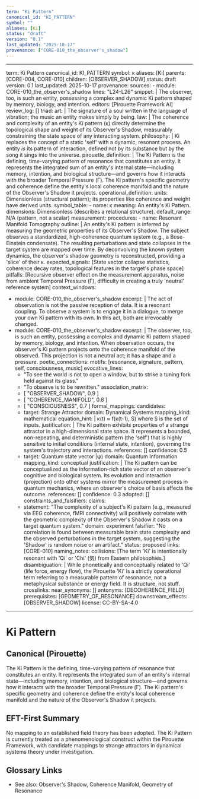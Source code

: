 ```yaml
---
term: "Ki Pattern"
canonical_id: "KI_PATTERN"
symbol: ""
aliases: [Ki]
status: "draft"
version: "0.1"
last_updated: "2025-10-17"
provenance: ["CORE-010_the_observer's_shadow"]
---
```


---
term: Ki Pattern
canonical_id: KI_PATTERN
symbol: κ
aliases: [Ki]
parents: [CORE-004, CORE-010]
children: [OBSERVER_SHADOW]
status: draft
version: 0.1
last_updated: 2025-10-17
provenance:
  sources:
    - module: CORE-010_the_observer's_shadow
      lines: "L24-L26"
      snippet: |
        The observer, too, is such an entity, possessing a complex and dynamic Ki pattern shaped by memory, biology, and intention.
  editors: [Pirouette Framework AI]
  review_log: []
triad:
  art: |
    The signature of a soul written in the language of vibration; the music an entity makes simply by being.
  law: |
    The coherence and complexity of an entity's Ki pattern (κ) directly determine the topological shape and weight of its Observer's Shadow, measurably constraining the state space of any interacting system.
  philosophy: |
    Ki replaces the concept of a static 'self' with a dynamic, resonant process. An entity *is* its pattern of interaction, defined not by its substance but by the song it sings into the universe.
pirouette_definition: |
  The Ki Pattern is the defining, time-varying pattern of resonance that constitutes an entity. It represents the integrated sum of an entity's internal state—including memory, intention, and biological structure—and governs how it interacts with the broader Temporal Pressure (Γ). The Ki pattern's specific geometry and coherence define the entity's local coherence manifold and the nature of the Observer's Shadow it projects.
operational_definition:
  units: Dimensionless (structural pattern); its properties like coherence and weight have derived units.
  symbol_table:
    - name: κ
      meaning: An entity's Ki Pattern.
      dimensions: Dimensionless (describes a relational structure).
      default_range: N/A (pattern, not a scalar)
  measurement:
    procedures:
      - name: Resonant Manifold Tomography
        outline: |
          An entity's Ki pattern is inferred by measuring the geometric properties of its Observer's Shadow. The subject observes a standardized, high-coherence quantum system (e.g., a Bose-Einstein condensate). The resulting perturbations and state collapses in the target system are mapped over time. By deconvolving the known system dynamics, the observer's shadow geometry is reconstructed, providing a 'slice' of their κ.
        expected_signals: [State vector collapse statistics, coherence decay rates, topological features in the target's phase space]
        pitfalls: [Recursive observer effect on the measurement apparatus, noise from ambient Temporal Pressure (Γ), difficulty in creating a truly 'neutral' reference system]
context_windows:
  - module: CORE-010_the_observer's_shadow
    excerpt: |
      The act of observation is not the passive reception of data. It is a resonant coupling. To observe a system is to engage it in a dialogue, to merge your own Ki pattern with its own. In this act, both are irrevocably changed.
  - module: CORE-010_the_observer's_shadow
    excerpt: |
      The observer, too, is such an entity, possessing a complex and dynamic Ki pattern shaped by memory, biology, and intention. When observation occurs, the observer's Ki pattern projects onto the coherence manifold of the observed. This projection is not a neutral act; it has a shape and a pressure.
poetic_connections:
  motifs: [resonance, signature, pattern, self, consciousness, music]
  evocative_lines:
    - "To see the world is not to open a window, but to strike a tuning fork held against its glass."
    - "To observe is to be rewritten."
  association_matrix:
    - [ "OBSERVER_SHADOW", 0.9 ]
    - [ "COHERENCE_MANIFOLD", 0.8 ]
    - [ "CONSCIOUSNESS", 0.7 ]
formal_mappings:
  candidates:
    - target: Strange Attractor
      domain: Dynamical Systems
      mapping_kind: mathematical
      equation_hint: |
        κ(t) ≈ f(κ(t-1), S) where S is the set of inputs.
      justification: |
        The Ki pattern exhibits properties of a strange attractor in a high-dimensional state space. It represents a bounded, non-repeating, and deterministic pattern (the 'self') that is highly sensitive to initial conditions (internal state, intention), governing the system's trajectory and interactions.
      references: []
      confidence: 0.5
    - target: Quantum state vector |ψ⟩
      domain: Quantum Information
      mapping_kind: conceptual
      justification: |
        The Ki pattern can be conceptualized as the information-rich state vector of an observer's cognitive and biological system. Its evolution and interaction (projection) onto other systems mirror the measurement process in quantum mechanics, where an observer's choice of basis affects the outcome.
      references: []
      confidence: 0.3
  adopted: []
constraints_and_falsifiers:
  claims:
    - statement: "The complexity of a subject's Ki pattern (e.g., measured via EEG coherence, fMRI connectivity) will positively correlate with the geometric complexity of the Observer's Shadow it casts on a target quantum system."
      domain: experiment
      falsifier: "No correlation is found between measurable brain state complexity and the observed perturbations in the target system, suggesting the 'Shadow' is random noise or an artifact."
      status: proposed
      links: [CORE-010]
naming_notes:
  collisions: [The term 'Ki' is intentionally resonant with 'Qi' or 'Chi' (気) from Eastern philosophies.]
  disambiguation: |
    While phonetically and conceptually related to 'Qi' (life force, energy flow), the Pirouette 'Ki' is a strictly operational term referring to a measurable pattern of resonance, not a metaphysical substance or energy field. It is structure, not stuff.
crosslinks:
  near_synonyms: []
  antonyms: [DECOHERENCE_FIELD]
  prerequisites: [GEOMETRY_OF_RESONANCE]
  downstream_effects: [OBSERVER_SHADOW]
license: CC-BY-SA-4.0
---

# Ki Pattern

## Canonical (Pirouette)
The Ki Pattern is the defining, time-varying pattern of resonance that constitutes an entity. It represents the integrated sum of an entity's internal state—including memory, intention, and biological structure—and governs how it interacts with the broader Temporal Pressure (Γ). The Ki pattern's specific geometry and coherence define the entity's local coherence manifold and the nature of the Observer's Shadow it projects.

## EFT-First Summary
No mapping to an established field theory has been adopted. The Ki Pattern is currently treated as a phenomenological construct within the Pirouette Framework, with candidate mappings to strange attractors in dynamical systems theory under investigation.

## Glossary Links
- See also: Observer's Shadow, Coherence Manifold, Geometry of Resonance